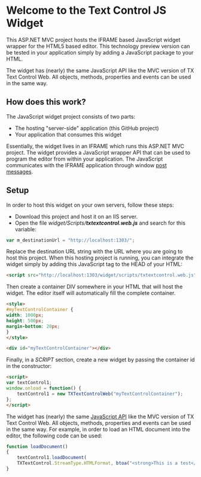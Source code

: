 # Welcome to the Text Control JS Widget
This ASP.NET MVC project hosts the IFRAME based JavaScript widget wrapper for the HTML5 based editor. This technology preview version can be tested in your application simply by adding a JavaScript package to your HTML.

The widget has (nearly) the same JavaScript API like the MVC version of TX Text Control Web. All objects, methods, properties and events can be used in the same way.
## How does this work?
The JavaScript widget project consists of two parts:

 - The hosting "server-side"  application (this GitHub project)
 - Your application that consumes this widget

Essentially, the widget lives in an IFRAME which  runs this ASP.NET MVC project. The widget provides a JavaScript wrapper API that can be used to program the editor from within your application. The JavaScript communicates with the IFRAME application through window [post messages](https://developer.mozilla.org/en-US/docs/Web/API/Window/postMessage).

## Setup
In order to host this widget on your own servers, follow these steps:
 - Download this project and host it on an IIS server.
 - Open the file *widget/Scripts/**txtextcontrol.web.js*** and search for this variable:

```javascript
var m_destinationUrl = "http://localhost:1303/";
```
Replace the destination URL string with the URL where you are going to host this project.
When this hosting project is running, you can integrate the widget simply by adding this JavaScript tag to the HEAD of your HTML:
 
```html
<script src="http://localhost:1303/widget/scripts/txtextcontrol.web.js"></script>
```
Then create a container DIV somewhere in your HTML that will host the widget. The editor itself will automatically fill the complete container.
```html
<style>
#myTextControlContainer {
width: 1000px;
height: 500px;
margin-bottom: 20px;
}
</style>

<div id="myTextControlContainer"></div>
```
Finally, in a _SCRIPT_ section, create a new widget by passing the container id in the constructor:
```html
<script>
var textControl1;
window.onload = function() {
	textControl1 = new TXTextControlWeb("myTextControlContainer");
};
</script>
```
The widget has (nearly) the same [JavaScript API](https://www.textcontrol.com/documentation/?param=n_txdotnet.ref.javascript.htm&product=tx) like the MVC version of TX Text Control Web. All objects, methods, properties and events can be used in the same way. For example, in order to load an HTML document into the editor, the following code can be used:
```javascript
function loadDocument()
{
	textControl1.loadDocument(
	TXTextControl.StreamType.HTMLFormat, btoa("<strong>This is a test</strong>"));
}
```
